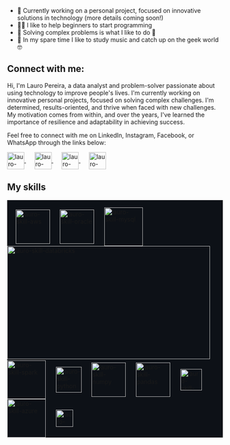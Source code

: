-  🚀 Currently working on a personal project, focused on innovative solutions in technology (more details coming soon!)
- 👨‍🏫 I like to help beginners to start programming 
- 🎯 Solving complex problems is what I like to do 🧠
- 🎸 In my spare time I like to study music and catch up on the geek world 🤓

## Connect with me:
Hi, I'm Lauro Pereira, a data analyst and problem-solver passionate about using technology to improve people's lives. I'm currently working on innovative personal projects, focused on solving complex challenges.
I'm determined, results-oriented, and thrive when faced with new challenges. My motivation comes from within, and over the years, I've learned the importance of resilience and adaptability in achieving success.

Feel free to connect with me on LinkedIn, Instagram, Facebook, or WhatsApp through the links below:

<a href="https://www.linkedin.com/in/lauro-pereira/" target="_blank">
  <img align="center" alt="lauro-pereira-linkedin" width="40" src="https://cdn-icons-png.flaticon.com/512/145/145807.png" />
</a>&nbsp;&nbsp;&nbsp;&nbsp;
<a href="https://www.instagram.com/lauropereira88/" target="_blank">
  <img align="center" alt="lauro-pereira-instagram" width="40" src="https://cdn-icons-png.flaticon.com/512/733/733558.png" />
</a>&nbsp;&nbsp;&nbsp;&nbsp;
<a href="https://www.facebook.com/lauro.pereira.31392" target="_blank">
  <img align="center" alt="lauro-pereira-facebook" width="40" src="https://cdn-icons-png.flaticon.com/512/145/145802.png" />
</a>&nbsp;&nbsp;&nbsp;&nbsp;
<a href="https://api.whatsapp.com/send?phone=5551993510960&text=Ol%C3%A1%2C%20encontrei%20seu%20perfil%20no%20Github%20e%20gostaria%20de%20conversar%20com%20voc%C3%AA." target="_blank">
  <img align="center" alt="lauro-pereira-whatsapp" width="40" src="https://cdn-icons-png.flaticon.com/512/733/733585.png" />
</a>

## My skills

<div style="display: inline_block; background-color: #0d1117;"><br>
  &nbsp;&nbsp;&nbsp;&nbsp;
  <img align="center" alt="lauro-skill-aws" width="80" src="https://cdn.jsdelivr.net/gh/devicons/devicon@latest/icons/amazonwebservices/amazonwebservices-original-wordmark.svg" />
  &nbsp;&nbsp;&nbsp;&nbsp;
  <img align="center" alt="lauro-skill-oracle" width="80" src="https://cdn.jsdelivr.net/gh/devicons/devicon/icons/oracle/oracle-original.svg" />
  &nbsp;&nbsp;&nbsp;&nbsp;
  <img align="center" alt="lauro-skill-mysql" width="90" src="https://cdn.jsdelivr.net/gh/devicons/devicon/icons/mysql/mysql-plain-wordmark.svg" />
  &nbsp;&nbsp;&nbsp;&nbsp;
  <img width="474" height="264" alt="lauro-skill-databricks" width="90"  src="https://github.com/user-attachments/assets/ab486bf1-856b-4bf8-b68c-5968953a428f" />
  &nbsp;&nbsp;&nbsp;&nbsp;
  <img align="center" alt="lauro-skill-spark" width="90" src="https://www.gridgain.com/sites/default/files/2018-08/spark.svg" />
  &nbsp;&nbsp;&nbsp;&nbsp;
  
  <img align="center" alt="lauro-skill-python" width="60" src="https://cdn.jsdelivr.net/gh/devicons/devicon/icons/python/python-plain-wordmark.svg" />
  &nbsp;&nbsp;&nbsp;&nbsp;
  <img align="center" alt="lauro-skill-numpy" width="80" src="https://user-images.githubusercontent.com/50221806/86498215-ba9f2980-bd39-11ea-888e-48affa998c6f.png" />
  &nbsp;&nbsp;&nbsp;&nbsp;
  <img align="center" alt="lauro-skill-pandas" width="80" src="https://pandas.pydata.org/static/img/pandas_white.svg" />
  &nbsp;&nbsp;&nbsp;&nbsp;
  <img align="center" alt="lauro-skill-docker" width="50" src="https://cdn.jsdelivr.net/gh/devicons/devicon/icons/docker/docker-plain-wordmark.svg" />
  &nbsp;&nbsp;&nbsp;&nbsp;
  <img align="center" alt="lauro-skill-azure" width="90" src="https://cdn.jsdelivr.net/gh/devicons/devicon/icons/azure/azure-original-wordmark.svg" />
  &nbsp;&nbsp;&nbsp;&nbsp;
  <img align="center" alt="lauro-skill-javascript" width="40" src="https://cdn.jsdelivr.net/gh/devicons/devicon/icons/javascript/javascript-original.svg" />
  &nbsp;&nbsp;&nbsp;&nbsp;
</div>
